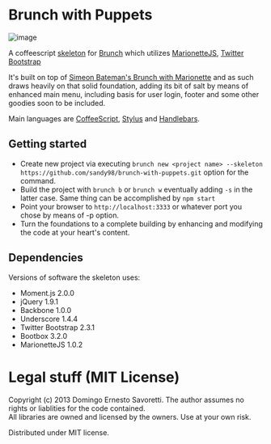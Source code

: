 # Brunch with Puppets

![image](http://sandy98.ods.org/img/puppets.jpg)

A coffeescript [skeleton](https://github.com/brunch/brunch/wiki/Skeletons) for [Brunch](http://brunch.io/) which utilizes [MarionetteJS](http://marionettejs.com/), [Twitter Bootstrap](http://twitter.github.io/bootstrap/)

It's built on top of [Simeon Bateman's Brunch with Marionette](https://github.com/SimbCo/brunch-with-marionette) and as such draws heavily
on that solid foundation, adding its bit of salt by means of enhanced main menu, including basis for user login, footer and some other goodies
soon to be included.

Main languages are [CoffeeScript](http://coffeescript.org/),
[Stylus](http://learnboost.github.com/stylus/) and
[Handlebars](http://handlebarsjs.com/).

## Getting started
* Create new project via executing `brunch new <project name> --skeleton https://github.com/sandy98/brunch-with-puppets.git` option for the command.
* Build the project with `brunch b` or `brunch w` eventually adding `-s` in the latter case. Same thing can be accomplished by `npm start`
* Point your browser to `http://localhost:3333` or whatever port you chose by means of -p option.
* Turn the foundations to a complete building by enhancing and modifying the code at your heart's content.

## Dependencies
Versions of software the skeleton uses:

* Moment.js 2.0.0
* jQuery 1.9.1
* Backbone 1.0.0
* Underscore 1.4.4
* Twitter Bootstrap 2.3.1
* Bootbox 3.2.0
* MarionetteJS 1.0.2

# Legal stuff (MIT License)
Copyright (c) 2013 Domingo Ernesto Savoretti.  The author assumes no rights or liablities for the code contained.  
All libraries are owned and licensed by the owners.  Use at your own risk.

Distributed under MIT license.
